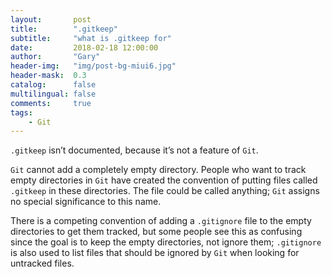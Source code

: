 ```yaml
---
layout:       post
title:        ".gitkeep"
subtitle:     "what is .gitkeep for"
date:         2018-02-18 12:00:00
author:       "Gary"
header-img:   "img/post-bg-miui6.jpg"
header-mask:  0.3
catalog:      false
multilingual: false
comments:     true
tags:
    - Git
---
```


`.gitkeep` isn’t documented, because it’s not a feature of `Git`.

`Git` cannot add a completely empty directory. People who want to track empty directories in `Git` have created the convention of putting files called `.gitkeep` in these directories. The file could be called anything; `Git` assigns no special significance to this name.

There is a competing convention of adding a `.gitignore` file to the empty directories to get them tracked, but some people see this as confusing since the goal is to keep the empty directories, not ignore them; `.gitignore` is also used to list files that should be ignored by `Git` when looking for untracked files.
